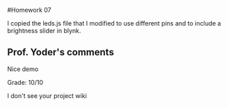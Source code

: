 #Homework 07

I copied the leds.js file that I modified to use different pins and to include a brightness slider in blynk.

## Prof. Yoder's comments
Nice demo

Grade:  10/10

I don't see your project wiki